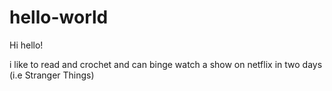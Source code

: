 # hello-world

Hi hello!

i like to read and crochet and can binge watch a show on netflix in two days (i.e Stranger Things)
